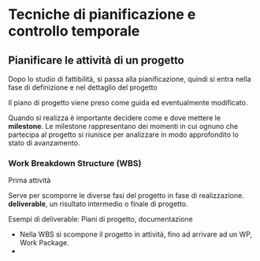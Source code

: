 # Tecniche di pianificazione e controllo temporale

## Pianificare le attività di un progetto
Dopo lo studio di fattibilità, si passa alla pianificazione, quindi si entra nella fase di definizione e nel dettaglio del progetto

Il piano di progetto viene preso come guida ed eventualmente modificato.

Quando si realizza è importante decidere come e dove mettere le **milestone**.
Le milestone rappresentano dei momenti in cui ognuno che partecipa al progetto si riunisce per analizzare in modo approfondito lo stato di avanzamento.

### Work Breakdown Structure (WBS)
Prima attività

Serve per scomporre le diverse fasi del progetto in fase di realizzazione.
**deliverable**, un risultato intermedio o finale di progetto.

Esempi di deliverable: Piani di progetto, documentazione

- Nella WBS si scompone il progetto in attività, fino ad arrivare ad un WP, Work Package.
- 
<!--stackedit_data:
eyJoaXN0b3J5IjpbLTM1NTEzNjc4OF19
-->